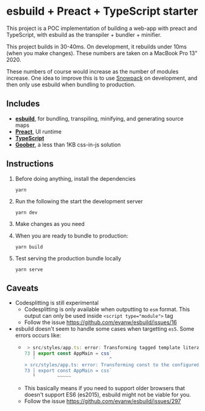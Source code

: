 # esbuild + Preact + TypeScript starter
This project is a POC implementation of building a web-app with preact and TypeScript, with esbuild as the transpiler + bundler + minifier.

This project builds in 30-40ms. On development, it rebuilds under 10ms (when you make changes). These numbers are taken on a MacBook Pro 13" 2020. 

These numbers of course would increase as the number of modules increase. One idea to improve this is to use [Snowpack](https://github.com/snowpackjs/snowpack) on development, and then only use esbuild when bundling to production.

## Includes
- [**esbuild**](https://github.com/evanw/esbuild), for bundling, transpiling, minifying, and generating source maps
- [**Preact**](https://github.com/preactjs/preact), UI runtime
- [**TypeScript**](https://www.typescriptlang.org/)
- [**Goober**](https://github.com/cristianbote/goober), a less than 1KB css-in-js solution

## Instructions
1. Before doing anything, install the dependencies
    ```
    yarn
    ```

2. Run the following the start the development server
    ```
    yarn dev
    ```

3. Make changes as you need

4. When you are ready to bundle to production:
    ```
    yarn build
    ```

5. Test serving the production bundle locally
    ```
    yarn serve
    ```

## Caveats
- Codesplitting is still experimental
  - Codesplitting is only available when outputting to `esm` format. This output can only be used inside `<script type="module">` tag
  - Follow the issue https://github.com/evanw/esbuild/issues/16
- esbuild doesn't seem to handle some cases when targetting `es5`. Some errors occurs like:
  - ```js
     > src/styles/app.ts: error: Transforming tagged template literals to the configured target environment is not supported yet
    73 │ export const AppMain = css`
       ╵                           ^
    > src/styles/app.ts: error: Transforming const to the configured target environment is not supported yet
    73 │ export const AppMain = css`
       ╵        ~~~~~
    ```
  - This basically means if you need to support older browsers that doesn't support ES6 (es2015), esbuild might not be viable for you.
  - Follow the issue https://github.com/evanw/esbuild/issues/297


